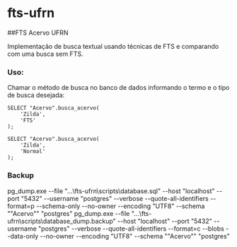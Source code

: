 # fts-ufrn

##FTS Acervo UFRN

Implementação de busca textual usando técnicas de FTS e comparando com uma busca sem FTS.

### Uso:

Chamar o método de busca no banco de dados informando o termo e o tipo de busca desejada:

	SELECT "Acervo".busca_acervo(
		'Zilda', 
		'FTS'
	);

	SELECT "Acervo".busca_acervo(
		'Zilda', 
		'Normal'
	);


### Backup
pg_dump.exe --file "...\\fts-ufrn\\scripts\\database.sql" --host "localhost" --port "5432" --username "postgres" --verbose --quote-all-identifiers --format=p --schema-only --no-owner --encoding "UTF8" --schema "\"Acervo\"" "postgres"
pg_dump.exe --file "...\\fts-ufrn\\scripts\\database_dump.backup" --host "localhost" --port "5432" --username "postgres" --verbose --quote-all-identifiers --format=c --blobs --data-only --no-owner --encoding "UTF8" --schema "\"Acervo\"" "postgres"